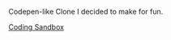 Codepen-like Clone I decided to make for fun.

[Coding Sandbox](https://adevenuto.github.io/CodePlay/)
